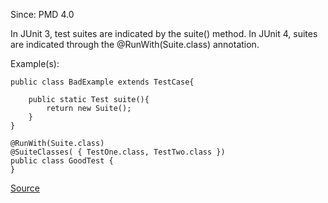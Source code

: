 Since: PMD 4.0

In JUnit 3, test suites are indicated by the suite() method. In JUnit 4, suites are indicated
through the @RunWith(Suite.class) annotation.

Example(s):
```
public class BadExample extends TestCase{

    public static Test suite(){
    	return new Suite();
    }
}

@RunWith(Suite.class)
@SuiteClasses( { TestOne.class, TestTwo.class })
public class GoodTest {
}
```

[Source](https://pmd.github.io/pmd-5.5.4/pmd-java/rules/java/migrating.html#JUnit4SuitesShouldUseSuiteAnnotation)

